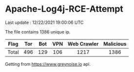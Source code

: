 
# Apache-Log4j-RCE-Attempt

Last update : 12/22/2021 19:00:06 UTC

The file contains 1386 unique ip.

| Flag | Tor | Bot | VPN | Web Crawler | Malicious |
| :-:  | :-: | :-: | :-: | :-:         | :-:       |
| Total| 496  | 129  | 106  | 1217          | 1386        |

Getting from https://www.greynoise.io api.